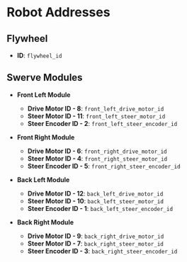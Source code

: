 # Robot Addresses

## Flywheel
- **ID**: `flywheel_id`

## Swerve Modules
- **Front Left Module**
  - **Drive Motor ID - 8**: `front_left_drive_motor_id`
  - **Steer Motor ID - 11**: `front_left_steer_motor_id`
  - **Steer Encoder ID - 2**: `front_left_steer_encoder_id`

- **Front Right Module**
  - **Drive Motor ID - 6**: `front_right_drive_motor_id`
  - **Steer Motor ID - 4**: `front_right_steer_motor_id`
  - **Steer Encoder ID - 5**: `front_right_steer_encoder_id`

- **Back Left Module**
  - **Drive Motor ID - 12**: `back_left_drive_motor_id`
  - **Steer Motor ID - 10**: `back_left_steer_motor_id`
  - **Steer Encoder ID - 1**: `back_left_steer_encoder_id`

- **Back Right Module**
  - **Drive Motor ID - 9**: `back_right_drive_motor_id`
  - **Steer Motor ID - 7**: `back_right_steer_motor_id`
  - **Steer Encoder ID - 3**: `back_right_steer_encoder_id`